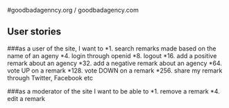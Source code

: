 #goodbadagenncy.org / goodbadagency.com

## User stories

###as a user of the site, I want to 
*1. search remarks made based on the name of an ageny 
*4. login through openid
*8. logout
*16. add a positive remark about an agency
*32. add a negative remark about an agency
*64. vote UP on a remark
*128. vote DOWN on a remark
*256. share my remark through Twitter, Facebook etc


###as a moderator of the site I want to be able to 
*1. remove a remark
*4. edit a remark

